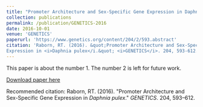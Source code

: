 ```yaml
---
title: "Promoter Architecture and Sex-Specific Gene Expression in Daphnia pulex"
collection: publications
permalink: /publication/GENETICS-2016
date: 2016-10-01
venue: 'GENETICS'
paperurl: 'https://www.genetics.org/content/204/2/593.abstract'
citation: 'Raborn, RT. (2016). &quot;Promoter Architecture and Sex-Specific Gene
Expression in <i>Daphnia pulex</i.&quot; <i>GENETICS</i>. 204, 593-612.'
---
```

This paper is about the number 1. The number 2 is left for future work.

[Download paper here](https://www.genetics.org/content/genetics/204/2/593.full.pdf)

Recommended citation: Raborn, RT. (2016). "Promoter Architecture and Sex-Specific Gene
Expression in <i>Daphnia pulex</i>." <i>GENETICS</i>. 204, 593–612.